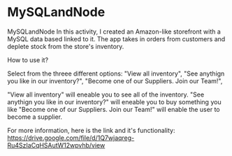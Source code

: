 # MySQLandNode

MySQLandNode
In this activity, I created an Amazon-like storefront with a MySQL data based linked to it. The app takes in orders from customers and deplete stock from the store's inventory.

How to use it?

Select from the threee different options: "View all inventory", "See anythign you like in our inventory?", "Become one of our Suppliers. Join our Team!",

"View all inventory" will eneable you to see all of the inventory. "See anythign you like in our inventory?" will eneable you to buy something you like "Become one of our Suppliers. Join our Team!" will enable the user to become a supplier.

For more information, here is the link and it's functionality: https://drive.google.com/file/d/1Q7wjaqreg-Ru4SzIaCqHSAutW12wpvhb/view